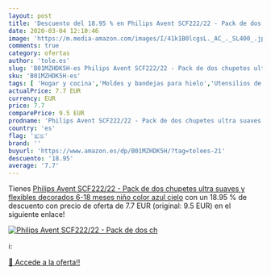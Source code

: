 ```yaml
---
layout: post
title: 'Descuento del 18.95 % en Philips Avent SCF222/22 - Pack de dos ch'
date: 2020-03-04 12:10:46
image: 'https://m.media-amazon.com/images/I/41k1B0lcgsL._AC_._SL400_.jpg'
comments: true
category: ofertas
author: 'tole.es'
slug: 'B01MZHDK5H-es Philips Avent SCF222/22 - Pack de dos chupetes ultra...'
sku: 'B01MZHDK5H-es'
tags: [ 'Hogar y cocina','Moldes y bandejas para hielo','Utensilios de bar','Utensilios de cocina','avent','chupetes', ]
actualPrice: 7.7 EUR
currency: EUR
price: 7.7
comparePrice: 9.5 EUR
prodname: 'Philips Avent SCF222/22 - Pack de dos chupetes ultra suaves y flexibles  decorados  6-18 meses  niño  color azul cielo'
country: 'es'
flag: '🇪🇸'
brand: ''
buyurl: 'https://www.amazon.es/dp/B01MZHDK5H/?tag=tolees-21'
descuento: '18.95'
average: '7.7'
---
```


Tienes [Philips Avent SCF222/22 - Pack de dos chupetes ultra suaves y flexibles  decorados  6-18 meses  niño  color azul cielo](https://www.amazon.es/dp/B01MZHDK5H/?tag=tolees-21) con un 18.95 % de descuento con precio de oferta de 7.7 EUR (original: 9.5 EUR) en el siguiente enlace!

[![Philips Avent SCF222/22 - Pack de dos ch](https://m.media-amazon.com/images/I/41k1B0lcgsL._AC_._SL400_.jpg)](https://www.amazon.es/dp/B01MZHDK5H/?tag=tolees-21)

ℹ️:


[🛒 Accede a la oferta!!](https://www.amazon.es/dp/B01MZHDK5H/?tag=tolees-21)
